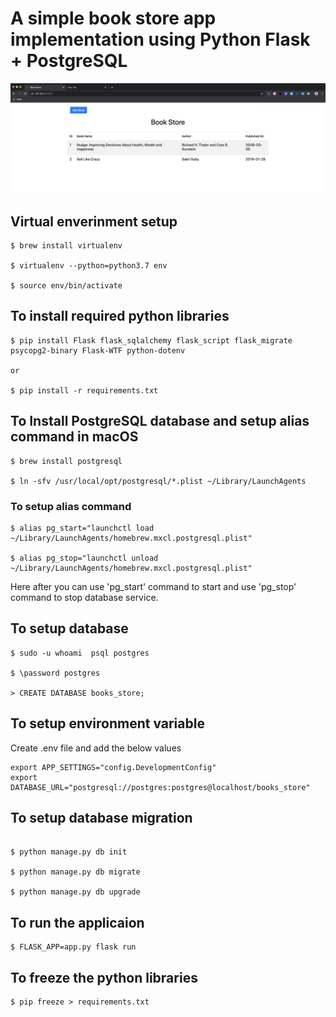 # A simple book store app implementation using Python Flask + PostgreSQL

![Book Store](/screenshot/book-store.png)

## Virtual enverinment setup

```
$ brew install virtualenv

$ virtualenv --python=python3.7 env

$ source env/bin/activate
```

## To install required python libraries

```
$ pip install Flask flask_sqlalchemy flask_script flask_migrate psycopg2-binary Flask-WTF python-dotenv

or

$ pip install -r requirements.txt
```

## To Install PostgreSQL database and setup alias command in macOS

```
$ brew install postgresql

$ ln -sfv /usr/local/opt/postgresql/*.plist ~/Library/LaunchAgents
```

### To setup alias command   

``` 
$ alias pg_start="launchctl load ~/Library/LaunchAgents/homebrew.mxcl.postgresql.plist"  

$ alias pg_stop="launchctl unload ~/Library/LaunchAgents/homebrew.mxcl.postgresql.plist"
```

Here after you can use 'pg_start' command to start and use 'pg_stop' command to stop database service.  


## To setup database 

```
$ sudo -u whoami  psql postgres 

$ \password postgres 

> CREATE DATABASE books_store;
```

## To setup environment variable

Create .env file and add the below values  

```
export APP_SETTINGS="config.DevelopmentConfig"
export DATABASE_URL="postgresql://postgres:postgres@localhost/books_store"
```

## To setup database migration 
```

$ python manage.py db init

$ python manage.py db migrate

$ python manage.py db upgrade
```

## To run the applicaion 
```
$ FLASK_APP=app.py flask run
```    

## To freeze the python libraries 

```
$ pip freeze > requirements.txt
```

